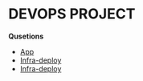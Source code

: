 # DEVOPS PROJECT
**Qusetions**

- [App](https://github.com/o3cloudng/devops-project/app)
- [Infra-deploy](https://github.com/o3cloudng/devops-project/infra-deploy)
- [Infra-deploy](https://github.com/o3cloudng/devops-project/infra-deploy)
